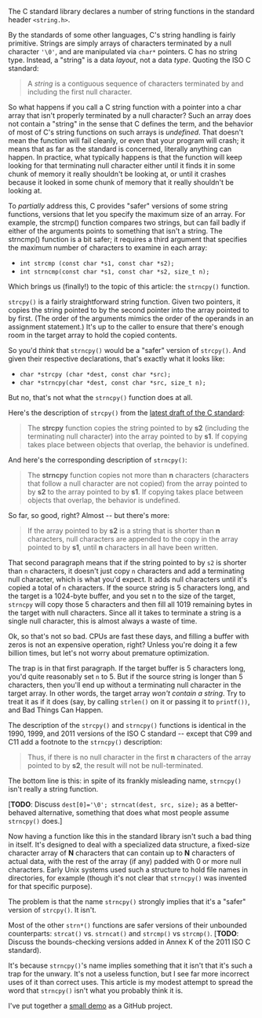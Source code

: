 <!-- Title: No, strncpy() is not a "safer" strcpy() -->
<!-- URL:   http://the-flat-trantor-society.blogspot.com/2012/03/no-strncpy-is-not-safer-strcpy.html -->

The C standard library declares a number of string functions in the
standard header `<string.h>`.

By the standards of some other languages, C's string handling is
fairly primitive.  Strings are simply arrays of characters terminated
by a null character `'\0'`, and are manipulated via `char*` pointers.
C has no string type.  Instead, a "string" is a data *layout*, not a data *type*.
Quoting the ISO C standard:

> A *string* is a contiguous sequence of characters terminated by
> and including the first null character.

So what happens if you call a C string function with a pointer into
a char array that isn't properly terminated by a null character?
Such an array does not contain a "string" in the sense that C
defines the term, and the behavior of most of C's string functions
on such arrays is *undefined*. That doesn't mean the function will
fail cleanly, or even that your program will crash; it means that
as far as the standard is concerned, literally anything can happen.
In practice, what typically happens is that the function will keep
looking for that terminating null character either until it finds it
in some chunk of memory it really shouldn't be looking at, or until
it crashes because it looked in some chunk of memory that it really
shouldn't be looking at.

To *partially* address this, C provides "safer" versions of some
string functions, versions that let you specify the maximum size of
an array.  For example, the strcmp() function compares two strings,
but can fail badly if either of the arguments points to something that
isn't a string.  The strncmp() function is a bit safer; it requires
a third argument that specifies the maximum number of characters to
examine in each array:

- `int strcmp (const char *s1, const char *s2);`
- `int strncmp(const char *s1, const char *s2, size_t n);`

Which brings us (finally!) to the topic of this article: the
`strncpy()` function.

`strcpy()` is a fairly straightforward string function.  Given two
pointers, it copies the string pointed to by the second pointer into
the array pointed to by first.  (The order of the arguments mimics
the order of the operands in an assignment statement.)  It's up to
the caller to ensure that there's enough room in the target array to
hold the copied contents.

So you'd *think* that `strncpy()` would be a "safer" version of
`strcpy()`.  And given their respective declarations, that's exactly
what it looks like:

- `char *strcpy (char *dest, const char *src);`
- `char *strncpy(char *dest, const char *src, size_t n);`

But no, that's not what the `strncpy()` function does at all.

Here's the description of `strcpy()` from the [latest draft of the
C standard](http://www.open-std.org/jtc1/sc22/wg14/www/docs/n1570.pdf):

> The **strcpy** function copies the string pointed to by **s2** (including the
> terminating null character) into the array pointed to by **s1**. If copying
> takes place between objects that overlap, the behavior is undefined.

And here's the corresponding description of `strncpy()`:

> The **strncpy** function copies not more than **n** characters
> (characters that follow a null character are not copied) from the array
> pointed to by **s2** to the array pointed to by **s1**.  If copying
> takes place between objects that overlap, the behavior is undefined.

So far, so good, right?  Almost -- but there's more:

> If the array pointed to by **s2** is a string that is shorter than
> **n** characters, null characters are appended to the copy in the array
> pointed to by **s1**, until **n** characters in all have been written.

That second paragraph means that if the string pointed to by `s2` is
shorter than `n` characters, it doesn't just copy `n` characters and add a
terminating null character, which is what you'd expect. It adds null
characters until it's copied a total of `n` characters.  If the source
string is 5 characters long, and the target is a 1024-byte buffer,
and you set n to the size of the target, `strncpy` will copy those
5 characters and then fill all 1019 remaining bytes in the target
with null characters.  Since all it takes to terminate a string is
a single null character, this is almost always a waste of time.

Ok, so that's not so bad.  CPUs are fast these days, and filling a
buffer with zeros is not an expensive operation, right?  Unless you're
doing it a few billion times, but let's not worry about premature
optimization.

The trap is in that first paragraph.  If the target buffer is 5
characters long, you'd quite reasonably set `n` to 5.  But if the
source string is longer than 5 characters, then you'll end up without
a terminating null character in the target array.  In other words,
the target array *won't contain a string*. Try to treat it as if it
does (say, by calling `strlen()` on it or passing it to `printf())`,
and Bad Things Can Happen.

The description of the `strcpy()` and `strncpy()` functions is
identical in the 1990, 1999, and 2011 versions of the ISO C standard --
except that C99 and C11 add a footnote to the `strncpy()` description:

> Thus, if there is no null character in the first **n** characters
> of the array pointed to by **s2**, the result will not be
> null-terminated.

The bottom line is this: in spite of its frankly misleading name,
`strncpy()` isn't really a string function.

[**TODO**: Discuss `dest[0]='\0'; strncat(dest, src, size);` as a
better-behaved alternative, something that does what most people assume
`strncpy()` does.]

Now having a function like this in the standard library isn't such
a bad thing in itself.  It's designed to deal with a specialized
data structure, a fixed-size character array of **N** characters
that can contain up to **N** characters of actual data, with the
rest of the array (if any) padded with 0 or more null characters.
Early Unix systems used such a structure to hold file names in
directories, for example (though it's not clear that `strncpy()`
was invented for that specific purpose).

The problem is that the name `strncpy()` strongly implies that it's a
"safer" version of `strcpy()`.  It isn't.

Most of the other `strn*()` functions are safer versions of their
unbounded counterparts: `strcat()` vs. `strncat()` and `strcmp()`
vs `strcmp()`.  [**TODO**: Discuss the bounds-checking versions added
in Annex K of the 2011 ISO C standard).

It's because `strncpy()`'s name implies something that it isn't that
it's such a trap for the unwary. It's not a useless function, but I
see far more incorrect uses of it than correct uses.  This article
is my modest attempt to spread the word that `strncpy()` isn't what
you probably think it is.

I've put together a
[small demo](https://github.com/Keith-S-Thompson/strncpy_demo)
as a GitHub project.
